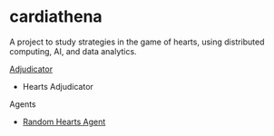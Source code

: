 # cardiathena
A project to study strategies in the game of hearts, using distributed computing, AI, and data analytics.

[Adjudicator](adjudicator/README.md)
* Hearts Adjudicator

Agents
* [Random Hearts Agent](agent/RandomHeartsAgent.md)

